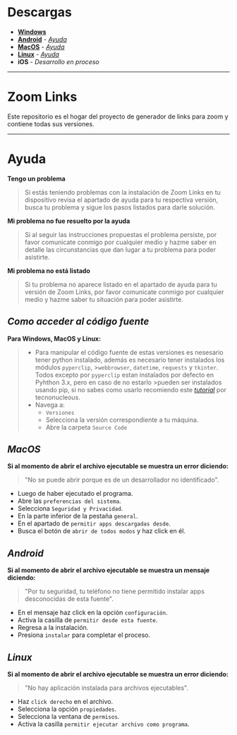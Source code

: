 # Descargas
* [**Windows**](https://github.com/shernandezz/zoom-links/raw/master/Versions/Windows/ZL%20Windows%20Installer.exe)
* [**Android**](https://github.com/shernandezz/zoom-links/raw/master/Versions/Android/ZL%20andriod.apk) - [_Ayuda_](#android)
* [**MacOS**](https://github.com/shernandezz/zoom-links/raw/master/Versions/MacOS/Zoom%20Links.app.zip) - [_Ayuda_](#macos)
* [**Linux**](https://github.com/shernandezz/zoom-links/raw/master/Versions/Linux/Zoom%20Links) - [_Ayuda_](#linux)
* **iOS** - _Desarrollo en proceso_

***

# Zoom Links
Este repositorio es el hogar del proyecto de generador de links para zoom y contiene todas sus versiones.

***

# Ayuda
**Tengo un problema**
>Si estás teniendo problemas con la instalación de Zoom Links en tu dispositivo revisa el apartado de ayuda para tu respectiva versión, busca tu problema y sigue los pasos listados para darle solución.

**Mi problema no fue resuelto por la ayuda**
>Si al seguir las instrucciones propuestas el problema persiste, por favor comunicate conmigo por cualquier medio y hazme saber en detalle las circunstancias que dan lugar a tu problema para poder asistirte.

**Mi problema no está listado**
>Si tu problema no aparece listado en el apartado de ayuda para tu versión de Zoom Links, por favor comunicate conmigo por cualquier medio y hazme saber tu situación para poder asistirte.

## _Como acceder al código fuente_
**Para Windows, MacOS y Linux:**
>* Para manipular el código fuente de estas versiones es nesesario tener python instalado, además es necesario tener instalados los módulos `pyperclip`, >`webbrowser`, `datetime`, `requests` y `tkinter`. Todos excepto por `pyperclip` estan instalados por defecto en Pyhthon 3.x, pero en caso de no estarlo >pueden ser instalados usando pip, si no sabes como usarlo recomiendo este [_tutorial_](https://tecnonucleous.com/2018/01/28/>como-instalar-pip-para-python-en-windows-mac-y-linux/) por tecnonucleous.
>* Navega a:
>    + `Versiones`
>    + Selecciona la versión correspondiente a tu máquina.
>    + Abre la carpeta `Source Code`



## _MacOS_
**Si al momento de abrir el archivo ejecutable se muestra un error diciendo:**
> "No se puede abrir porque es de un desarrollador no identificado".

+ Luego de haber ejecutado el programa.
+ Abre las `preferencias del sistema`.
+ Selecciona `Seguridad y Privacidad`.
+ En la parte inferior de la pestaña `general`.
+ En el apartado de `permitir apps descargadas desde`.
+ Busca el botón de `abrir de todos modos` y haz click en él.

## _Android_
**Si al momento de abrir el archivo ejecutable se muestra un mensaje diciendo:**
> "Por tu seguridad, tu teléfono no tiene permitido instalar apps desconocidas de esta fuente".

+ En el mensaje haz click en la opción `configuración`.
+ Activa la casilla de `permitir desde esta fuente`.
+ Regresa a la instalación.
+ Presiona `instalar` para completar el proceso.

## _Linux_
**Si al momento de abrir el archivo ejecutable se muestra un error diciendo:**
> "No hay aplicación instalada para archivos ejecutables".

+ Haz `click derecho` en el archivo.
+ Selecciona la opción `propiedades`.
+ Selecciona la ventana de `permisos`.
+ Activa la casilla `permitir ejecutar archivo como programa`.